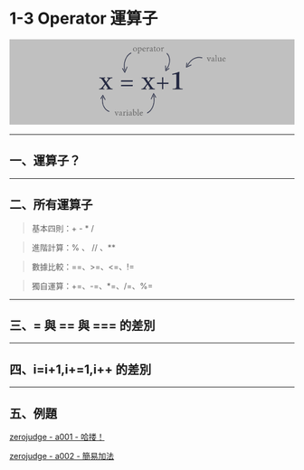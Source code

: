 # 1-3 Operator 運算子

![運算式示意圖](images/operator_python.png)

---

## **一、運算子？**
---
## **二、所有運算子**
> 基本四則：\+  \- \* /

> 進階計算：% 、 // 、\*\*

> 數據比較：==、>=、<=、!=

> 獨自運算：+=、-=、*=、/=、%=
---
## **三、= 與 == 與 === 的差別**
---
## **四、i=i+1,i+=1,i++ 的差別**
---
## **五、例題**
[zerojudge - a001 - 哈搂！](https://zerojudge.tw/ShowProblem?problemid=a001)

[zerojudge - a002 - 簡易加法](https://zerojudge.tw/ShowProblem?problemid=a002)
